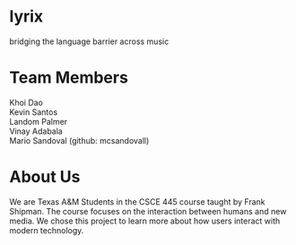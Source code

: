 # lyrix
bridging the language barrier across music


# Team Members
Khoi Dao\
Kevin Santos\
Landom Palmer\
Vinay Adabala\
Mario Sandoval (github: mcsandovall)

# About Us
We are Texas A&M Students in the CSCE 445 course taught by Frank Shipman. The course focuses on the interaction between humans and new media. We chose this project to learn more about how users interact with modern technology.

